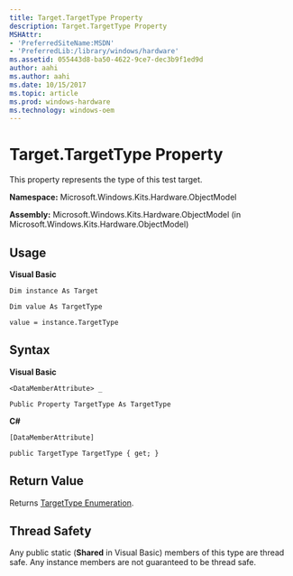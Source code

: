 ```yaml
---
title: Target.TargetType Property
description: Target.TargetType Property
MSHAttr:
- 'PreferredSiteName:MSDN'
- 'PreferredLib:/library/windows/hardware'
ms.assetid: 055443d8-ba50-4622-9ce7-dec3b9f1ed9d
author: aahi
ms.author: aahi
ms.date: 10/15/2017
ms.topic: article
ms.prod: windows-hardware
ms.technology: windows-oem
---
```


# Target.TargetType Property


This property represents the type of this test target.

**Namespace:** Microsoft.Windows.Kits.Hardware.ObjectModel

**Assembly:** Microsoft.Windows.Kits.Hardware.ObjectModel (in Microsoft.Windows.Kits.Hardware.ObjectModel)

## <span id="Usage"></span><span id="usage"></span><span id="USAGE"></span>Usage


**Visual Basic**

`Dim instance As Target`

`Dim value As TargetType`

`value = instance.TargetType`

## <span id="Syntax"></span><span id="syntax"></span><span id="SYNTAX"></span>Syntax


**Visual Basic**

`<DataMemberAttribute> _`

`Public Property TargetType As TargetType`

**C#**

`[DataMemberAttribute]`

`public TargetType TargetType { get; }`

## <span id="Return_Value"></span><span id="return_value"></span><span id="RETURN_VALUE"></span>Return Value


Returns [TargetType Enumeration](targettype-enumeration.md).

## <span id="Thread_Safety"></span><span id="thread_safety"></span><span id="THREAD_SAFETY"></span>Thread Safety


Any public static (**Shared** in Visual Basic) members of this type are thread safe. Any instance members are not guaranteed to be thread safe.

 

 






